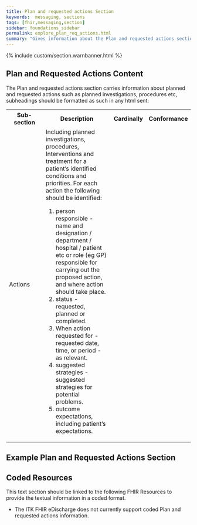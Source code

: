```yaml
---
title: Plan and requested actions Section
keywords:  messaging, sections
tags: [fhir,messaging,section]
sidebar: foundations_sidebar
permalink: explore_plan_req_actions.html
summary: "Gives information about the Plan and requested actions section"
---
```


{% include custom/section.warnbanner.html %}

## Plan and Requested Actions Content ##
The Plan and requested actions section carries information about planned and requested actions such as planned investigations, procedures etc, subheadings should be formatted as such in any html sent:

<table width="100%">
<tr>
<th width="25%">Sub-section</th>
<th width="45%">Description</th>
<th width="15%">Cardinally</th>
<th width="15%">Conformance</th>
</tr>
<tr>
<td>Actions</td>
<td>Including planned investigations, procedures, Interventions and treatment for a patient’s identified conditions and priorities. For each action the following should be identified: 
<ol><li>person responsible - name and designation / department / hospital / patient etc or role (eg GP) responsible for carrying out the proposed action, and where action should take place.</li>
<li>status - requested, planned or completed.</li> 
<li>When action requested for - requested date, time, or period - as relevant.</li>                                                       <li>suggested strategies - suggested strategies for potential problems.</li>
<li>outcome expectations, including patient’s expectations.</li>
</td>
</tr>
</table>

##  Example Plan and Requested Actions Section ##

<script src="https://gist.github.com/IOPS-DEV/1bdcde4481d7de7dfdf7bcc266529e10.js"></script>

## Coded Resources ##

This text section should be linked to the following FHIR Resources to provide the textual information in a coded format.

- The ITK FHIR eDischarge does not currently support coded Plan and requested actions information.






